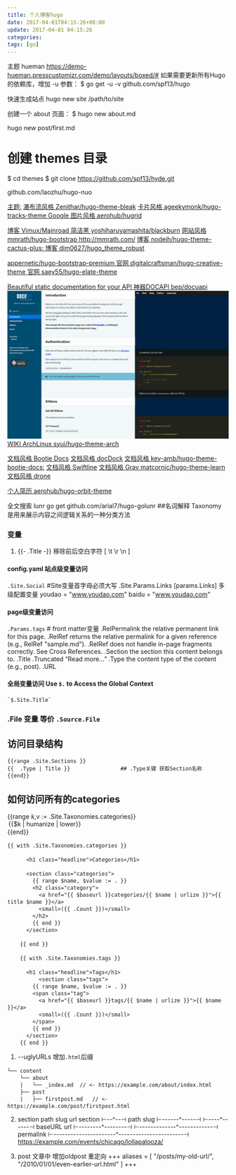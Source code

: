 ```yaml
---
title: 个人博客hugo
date: 2017-04-01T04:15:26+08:00
update: 2017-04-01 04:15:26
categories:
tags: [go]
---
```

主题 hueman https://demo-hueman.presscustomizr.com/demo/layouts/boxed/#
如果需要更新所有Hugo的依赖库，增加 -u 参数：
$ go get -u -v github.com/spf13/hugo

快速生成站点
hugo new site /path/to/site

创建一个 about 页面：
$ hugo new about.md

hugo new post/first.md
# 创建 themes 目录
$ cd themes
$ git clone https://github.com/spf13/hyde.git


github.com/laozhu/hugo-nuo


[主题:](http://themes.gohugo.io/)
[瀑布流风格 Zenithar/hugo-theme-bleak](https://github.com/Zenithar/hugo-theme-bleak)
[卡片风格 ageekymonk/hugo-tracks-theme ](https://github.com/ageekymonk/hugo-tracks-theme)
[Google 图片风格 aerohub/hugrid ](https://github.com/aerohub/hugrid/)

[博客 Vimux/Mainroad ](https://github.com/Vimux/mainroad)
[简洁黑 yoshiharuyamashita/blackburn](https://github.com/yoshiharuyamashita/blackburn)
[网站风格 mmrath/hugo-bootstrap ](https://github.com/mmrath/hugo-bootstrap) http://mmrath.com/
[博客 nodejh/hugo-theme-cactus-plus: ](https://github.com/nodejh/hugo-theme-cactus-plus)
[博客 dim0627/hugo_theme_robust ](https://github.com/dim0627/hugo_theme_robust/)

[appernetic/hugo-bootstrap-premium ](https://github.com/appernetic/hugo-bootstrap-premium)
[官网 digitalcraftsman/hugo-creative-theme ](https://github.com/digitalcraftsman/hugo-creative-theme)
[官网 saey55/hugo-elate-theme](https://github.com/saey55/hugo-elate-theme/)

[Beautiful static documentation for your API ](https://github.com/lord/slate)
[神器DOCAPI bep/docuapi](https://github.com/bep/docuapi)
![](https://raw.githubusercontent.com/bep/docuapi/master/images/screenshot.png)
[WIKI ArchLinux syui/hugo-theme-arch ](https://github.com/syui/hugo-theme-arch)

[文档风格 Bootie Docs](http://themes.gohugo.io/bootie-docs/)
[文档风格 docDock](http://themes.gohugo.io/docdock/)
[文档风格 key-amb/hugo-theme-bootie-docs:](https://github.com/key-amb/hugo-theme-bootie-docs)
[文档风格 Swiftline](https://github.com/oarrabi/github-project-landing-page)
[文档风格 Grav matcornic/hugo-theme-learn ](https://github.com/matcornic/hugo-theme-learn)
[文档风格 drone ](https://github.com/drone/docs.git)

[个人简历 aerohub/hugo-orbit-theme ](https://github.com/aerohub/hugo-orbit-theme)


全文搜索 lunr
go get github.com/arial7/hugo-golunr
##名词解释
Taxonomy 是用来展示内容之间逻辑关系的一种分类方法
### 变量
1.   {{- .Title -}} 移除前后空白字符 [ \t \r \n ]
#### config.yaml 站点级变量访问
`.Site.Social` #Site变量首字母必须大写
.Site.Params.Links
[params.Links] 多级配置变量
  youdao = "www.youdao.com"
  baidu = "www.youdao.com"
#### page级变量访问
`.Params.tags`  # front matter变量
.RelPermalink    the relative permanent link for this page.
.RelRef
    returns the relative permalink for a given reference (e.g., RelRef "sample.md"). .RelRef does not handle in-page fragments correctly. See Cross References.
.Section    the section this content belongs to.
.Title
.Truncated    “Read more…”
.Type       the content type of the content (e.g., post).
.URL
#### 全局变量访问 Use `$.` to Access the Global Context
    `$.Site.Title`
### .File 变量 等价 `.Source.File`  

## 访问目录结构
```
{{range .Site.Sections }}
{{  .Type | Title }}                ## .Type关键 获取Section名称
{{end}}
```
## 如何访问所有的categories
{{range $k,$v := .Site.Taxonomies.categories}}
    <option value="{{$k | humanize | lower}}">{{$k | humanize | lower}}</option>
{{end}}
```
{{ with .Site.Taxonomies.categories }}

	  <h1 class="headline">Categories</h1>

	  <section class="categories">
	    {{ range $name, $value := . }}
	    <h2 class="category">
	      <a href="{{ $baseurl }}categories/{{ $name | urlize }}">{{ title $name }}</a>
	      <small>({{ .Count }})</small>
	    </h2>
	    {{ end }}
	  </section>

	{{ end }}

	{{ with .Site.Taxonomies.tags }}

	  <h1 class="headline">Tags</h1>
		  <section class="tags">
	    {{ range $name, $value := . }}
	    <span class="tag">
	      <a href="{{ $baseurl }}tags/{{ $name | urlize }}">{{ $name }}</a>
	      <small>({{ .Count }})</small>
	    </span>
	    {{ end }}
	  </section>
	{{ end }}
```



1. --uglyURLs  增加`.html`后缀
```
└── content
    └── about
    |   └── _index.md  // <- https://example.com/about/index.html
    ├── post
    |   ├── firstpost.md   // <- https://example.com/post/firstpost.html
```
2. section path slug url
                    section
                    ⊢--^--⊣
                          path        slug
                    ⊢------^-----⊣ ⊢----^------⊣
      baseURL                    url
⊢--------^--------⊣ ⊢-------------^------------⊣
                  permalink
⊢----------------------^-----------------------⊣
https://example.com/events/chicago/lollapalooza/

3. post 文章中 增加oldpost 重定向
+++
aliases = [
    "/posts/my-old-url/",
    "/2010/01/01/even-earlier-url.html"
]
+++

